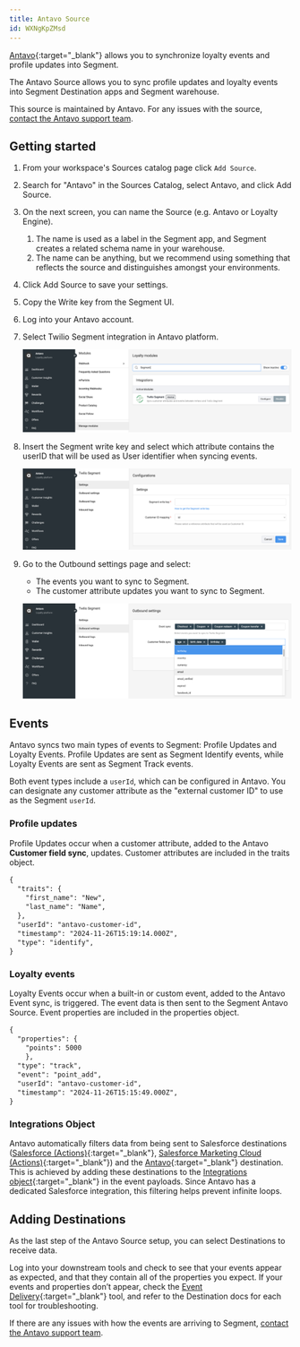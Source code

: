 ```yaml
---
title: Antavo Source
id: WXNgKpZMsd
---
```


[Antavo](http://www.antavo.com){:target="_blank"} allows you to synchronize loyalty events and profile updates into Segment.

The Antavo Source allows you to sync profile updates and loyalty events into Segment Destination apps and Segment warehouse.

This source is maintained by Antavo. For any issues with the
source, [contact the Antavo support team](mailto:support@antavo.com).

## Getting started

1. From your workspace's Sources catalog page click `Add Source`.
2. Search for "Antavo" in the Sources Catalog, select Antavo, and click Add Source.
3. On the next screen, you can name the Source (e.g. Antavo or Loyalty Engine).
   1. The name is used as a label in the Segment app, and Segment creates a related schema name in your warehouse.
   2. The name can be anything, but we recommend using something that reflects the source and distinguishes amongst your environments.
4. Click Add Source to save your settings.
5. Copy the Write key from the Segment UI.
6. Log into your Antavo account.
7. Select Twilio Segment integration in Antavo platform.

   ![Enable Twilio Segment extension](images/1-antavo-enable_segment_extension.png)
8. Insert the Segment write key and select which attribute contains the userID that will be used as User identifier when syncing events.

   ![Configure Twilio Segment extension](images/2-antavo-configure_segment_extension.png)
9. Go to the Outbound settings page and select:
   - The events you want to sync to Segment.
   - The customer attribute updates you want to sync to Segment.

   ![Configure event synchronization](images/3-antavo-configure_event_sync.png)

## Events

Antavo syncs two main types of events to Segment: Profile Updates and Loyalty Events. Profile Updates are sent as Segment Identify events, while Loyalty Events are sent as Segment Track events.

Both event types include a `userId`, which can be configured in Antavo. You can designate any customer attribute as the "external customer ID" to use as the Segment `userId`.

### Profile updates

Profile Updates occur when a customer attribute, added to the Antavo **Customer field sync**, updates. Customer attributes are included in the traits object.

```
{
  "traits": {
    "first_name": "New",
    "last_name": "Name",
  },
  "userId": "antavo-customer-id",
  "timestamp": "2024-11-26T15:19:14.000Z",
  "type": "identify",
}
```

### Loyalty events

Loyalty Events occur when a built-in or custom event, added to the Antavo Event sync, is triggered. The event data is then sent to the Segment Antavo Source. Event properties are included in the properties object.

```
{
  "properties": {
    "points": 5000
    },
  "type": "track",
  "event": "point_add",
  "userId": "antavo-customer-id",
  "timestamp": "2024-11-26T15:15:49.000Z",
}
```

### Integrations Object
Antavo automatically filters data from being sent to Salesforce destinations ([Salesforce (Actions)](https://segment.com/docs/connections/destinations/catalog/actions-salesforce){:target="_blank"}, [Salesforce Marketing Cloud (Actions)](https://segment.com/docs/connections/destinations/catalog/actions-salesforce-marketing-cloud){:target="_blank"}) and the [Antavo](https://segment.com/docs/connections/destinations/catalog/antavo){:target="_blank"} destination. This is achieved by adding these destinations to the [Integrations object](https://segment.com/docs/guides/filtering-data/#filtering-with-the-integrations-object){:target="_blank"} in the event payloads. Since Antavo has a dedicated Salesforce integration, this filtering helps prevent infinite loops.

## Adding Destinations

As the last step of the Antavo Source setup, you can select Destinations to receive data.

Log into your downstream tools and check to see that your events appear as expected, and that they contain all of the properties you expect. If your events and properties don’t appear, check the [Event Delivery](https://github.com/segmentio/segment-docs/blob/develop/docs/connections/event-delivery){:target="_blank"} tool, and refer to the Destination docs for each tool for troubleshooting.

If there are any issues with how the events are arriving to Segment, [contact the Antavo support team](mailto:support@antavo.com).
